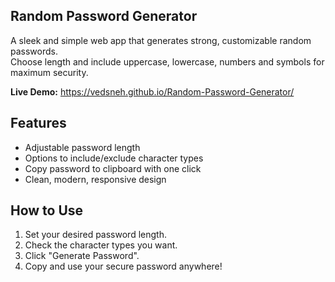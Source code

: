 ## Random Password Generator
A sleek and simple web app that generates strong, customizable random passwords.  
Choose length and include uppercase, lowercase, numbers and symbols for maximum security.

**Live Demo:** https://vedsneh.github.io/Random-Password-Generator/

## Features
- Adjustable password length  
- Options to include/exclude character types  
- Copy password to clipboard with one click  
- Clean, modern, responsive design

## How to Use
1. Set your desired password length.  
2. Check the character types you want.  
3. Click "Generate Password".  
4. Copy and use your secure password anywhere!

